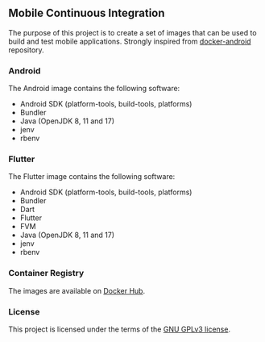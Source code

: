 ## Mobile Continuous Integration

The purpose of this project is to create a set of images that can be used to build and test mobile applications.
Strongly inspired from [docker-android](https://github.com/faberNovel/docker-android) repository.

### Android
The Android image contains the following software:
* Android SDK (platform-tools, build-tools, platforms)
* Bundler
* Java (OpenJDK 8, 11 and 17)
* jenv
* rbenv

### Flutter
The Flutter image contains the following software:
* Android SDK (platform-tools, build-tools, platforms)
* Bundler
* Dart
* Flutter
* FVM
* Java (OpenJDK 8, 11 and 17)
* jenv
* rbenv

### Container Registry
The images are available on [Docker Hub](https://hub.docker.com/r/mylittlesuite/mobile_ci).

### License
This project is licensed under the terms of the [GNU GPLv3 license](https://choosealicense.com/licenses/gpl-3.0/).